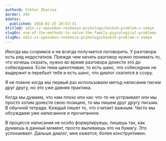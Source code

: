 ```yaml
---
author@: Viktor Zharina
$order: 295
$dates:
  published: 2018-01-25 20:53:31
$title@: odin-iz-sposobov-reshenia-psihologicheskih-problem-v-semye
slugEn: one-of-the-methods-to-solve-the-family-psycological-problems
slugRu: odin-iz-sposobov-reshenia-psihologicheskih-problem-v-semye
---
```

Иногда мы ссоримся и не всегда получается поговорить. У разговора есть ряд недостатков. Прежде чем начать разговор нужно понимать то, что хочешь сказать, нужно во время разговора донести это до собеседника. Если тема щекотливая, то есть шанс, что собеседник не выдержит и перебьет тебя и есть шанс, что диалог скатится в ссору.

Я не помню когда мы первый раз использовали метод написания писем друг другу, но это уже давняя практика.

Когда мы думаем, что нам плохо или нас что-то не устраивает или мы просто хотим донести свою позицию, то мы пишем друг другу письма. В обычной тетради. Каждый пишет то, что считает важным. Часто мы обсуждаем уже написанное и прочитанное.

В процессе написания не особо формулируешь, пишешь так, как думаешь в данный момент, просто выливаешь это на бумагу. Это успокаивает. Дальше диалог, мне кажется, более конструктивен.
